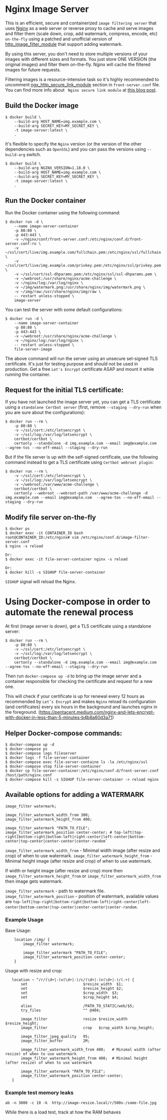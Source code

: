 # Nginx Image Server
This is an efficient, secure and containerized `image filtering server` that uses [Nginx](https://nginx.org/) as a web server or reverse proxy to cache and serve images and filter them (scale down, crop, add watermark, compress, encode, etc) `on-the-fly` using a patched and unofficial version of [http_image_filter_module](http://nginx.org/en/docs/http/ngx_http_image_filter_module.html) that support adding watermark.

By using this server, you don't need to store multiple versions of your images with different sizes and formats. You just store ONE VERSION (the original images) and filter them on-the-fly. Nginx will cache the filtered images for future requests.

Filtering images is a resource-intensive task so it's highly recommended to uncomment [ngx_http_secure_link_module](http://nginx.org/en/docs/http/ngx_http_secure_link_module.html) section in `front-server.conf` file. You can find more info about ` Nginx secure link module` at [this blog post](https://www.nginx.com/blog/securing-urls-secure-link-module-nginx-plus/).

## Build the Docker image
```
$ docker build \
    --build-arg HOST_NAME=img.example.com \
    --build-arg SECRET_KEY=MY_SECRET_KEY \
    -t image-server:latest \
    .
```

It's flexible to specify the `Nginx` version (or the version of the other dependencies such as `OpenSSL`) and you can pass the versions using `--build-arg` switch.
```
$ docker build \
    --build-arg NGINX_VERSION=1.18.0 \
    --build-arg HOST_NAME=img.example.com \
    --build-arg SECRET_KEY=MY_SECRET_KEY \
    -t image-server:latest \
    .
```

## Run the Docker container
Run the Docker container using the following command:
```
$ docker run -d \
    --name image-server-container
    -p 80:80 \
    -p 443:443 \
    -v ~/nginx/conf/front-server.conf:/etc/nginx/conf.d/front-server.conf:ro \
    -v ~/ssl/cert/live/img.example.com/fullchain.pem:/etc/nginx/ssl/fullchain.pem \
    -v ~/ssl/cert/live/img.example.com/privkey.pem:/etc/nginx/ssl/privkey.pem \
    -v ~/ssl/cert/ssl-dhparams.pem:/etc/nginx/ssl/ssl-dhparams.pem \
    -v ~/webroot:/usr/share/nginx/acme-challenge \
    -v ~/nginx/log:/var/log/nginx \
    -v ~/img/watermark.png:/usr/share/nginx/img/watermark.png \
    -v ~/img/raw:/usr/share/nginx/img/raw \
    -- restart unless-stopped \
    image-server
```

You can test the server with some default configurations:
```
$ docker run -d \
    --name image-server-container
    -p 80:80 \
    -p 443:443 \
    -v ~/webroot:/usr/share/nginx/acme-challenge \
    -v ~/nginx/log:/var/log/nginx \
    -- restart unless-stopped \
    file-server-image
```
The above command will run the server using an unsecure sel-signed TLS certificate. It's just for testing purpose and should not be used in production. Get a free `Let's Encrypt` certificate ASAP and mount it while running the container.

## Request for the initial TLS certificate:
If you have not launched the image server yet, you can get a TLS certificate using a `standalone Certbot server` (first, remove `--staging --dry-run` when you are sure about the configurations):
```
$ docker run --rm \
    -p 80:80 \
    -v ~/ssl/cert:/etc/letsencrypt \
    -v ~/ssl/log:/var/log/letsencrypt \
    certbot/certbot \
    certonly --standalone -d img.example.com --email img@example.com  --agree-tos --no-eff-email --staging --dry-run
``` 
But if the file server is up with the self-signed certificate, use the following command instead to get a TLS certificate using `Certbot webroot plugin`:
```
$ docker run --rm \
    -v ~/ssl/cert:/etc/letsencrypt \
    -v ~/ssl/log:/var/log/letsencrypt \
    -v ~/webroot:/var/www/acme-challenge \
    certbot/certbot \
    certonly --webroot --webroot-path /var/www/acme-challenge -d img.example.com --email img@example.com  --agree-tos --no-eff-email --staging --dry-run
```

## Modify file server on-the-fly
```
$ docker ps
$ docker exec -it CONTAINER_ID bash
root@CONTAINER_ID:/etc/nginx# vim /etc/nginx/conf.d/image-filter-server.conf
$ nginx -s reload

Or:
$ docker exec -it file-server-container nginx -s reload

Or:
$ docker kill -s SIGHUP file-server-container
```
`SIGHUP` signal will reload the Nginx.

# Using Docker-compose in order to automate the renewal process
At first (image server is down), get a TLS certificate using a standalone server:
```
$ docker run --rm \
    -p 80:80 \
    -v ~/ssl/cert:/etc/letsencrypt \
    -v ~/ssl/log:/var/log/letsencrypt \
    certbot/certbot \
    certonly --standalone -d img.example.com --email img@example.com  --agree-tos --no-eff-email --staging --dry-run
```
Then run `docker-compose up -d` to bring up the image server and a container responsible for checking the certificate and request for a new one.

This will check if your certificate is up for renewal every 12 hours as recommended by `Let’s Encrypt` and makes `Nginx` reload its configuration (and certificates) every six hours in the background and launches nginx in the foreground. (https://pentacent.medium.com/nginx-and-lets-encrypt-with-docker-in-less-than-5-minutes-b4b8a60d3a71)

## Helper Docker-compose commands:

```
$ docker-compose up -d
$ docker-compose ps
$ docker-compose logs fileserver
$ docker logs -f file-server-container
$ docker-compose exec file-server-containe ls -la /etc/nginx/ssl
$ docker-compose stop file-server-container
$ docker cp file-server-container:/etc/nginx/conf.d/front-server.conf /host/path/nginx.conf
$ docker-compose kill -s SIGHUP file-server-container -> reload nginx
```

## Available options for adding a WATERMARK
```
image_filter watermark;

image_filter_watermark_width_from 300;
image_filter_watermark_height_from 400;
    
image_filter_watermark "PATH_TO_FILE";
image_filter_watermark_position center-center; # top-left|top-right|bottom-right|bottom-left|right-center|left-center|bottom-center|top-center|center-center|center-random`
```

`image_filter_watermark_width_from` - Minimal width image (after resize and crop) of when to use watermark.
`image_filter_watermark_height_from` - Minimal height image (after resize and crop) of when to use watermark.

If width or height image (after resize and crop) more then `image_filter_watermark_height_from` or `image_filter_watermark_width_from` then image gets watermark.

`image_filter_watermark` - path to watermark file.
`image_filter_watermark_position` - position of watermark, available values are `top-left|top-right|bottom-right|bottom-left|right-center|left-center|bottom-center|top-center|center-center|center-random`.


### Example Usage

Base Usage:

```
    location /img/ {
        image_filter watermark;

        image_filter_watermark "PATH_TO_FILE";
        image_filter_watermark_position center-center;
    }
```

Usage with resize and crop:

```
   location ~ ^/r/(\d+|-)x(\d+|-)/c/(\d+|-)x(\d+|-)/(.+) {
       set                         $resize_width  $1;
       set                         $resize_height $2;
       set                         $crop_width  $3;
       set                         $crop_height $4;

       alias                       /PATH_TO_STATIC/web/$5;
       try_files                   "" @404;

       image_filter                resize $resize_width $resize_height;
       image_filter                crop   $crop_width $crop_height;

       image_filter_jpeg_quality   95;
       image_filter_buffer         2M;

       image_filter_watermark_width_from 400;   # Minimal width (after resize) of when to use watermark
       image_filter_watermark_height_from 400;  # Minimal height (after resize) of when to use watermark

       image_filter_watermark "PATH_TO_FILE";
       image_filter_watermark_position center-center;
   }
```

### Example test memory leaks

```
ab -n 3000 -c 10 -k  http://image-resize.local/r/500x-/some-file.jpg
```

While there is a load test,  track at how the RAM behaves

